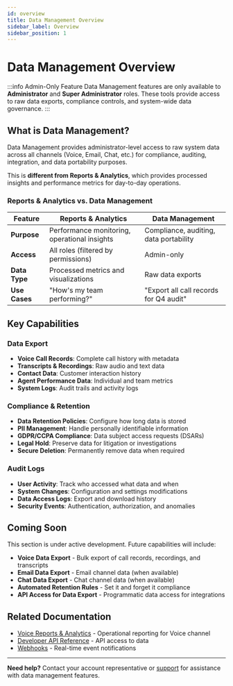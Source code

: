 ```yaml
---
id: overview
title: Data Management Overview
sidebar_label: Overview
sidebar_position: 1
---
```


# Data Management Overview

:::info Admin-Only Feature
Data Management features are only available to **Administrator** and **Super Administrator** roles. These tools provide access to raw data exports, compliance controls, and system-wide data governance.
:::

## What is Data Management?

Data Management provides administrator-level access to raw system data across all channels (Voice, Email, Chat, etc.) for compliance, auditing, integration, and data portability purposes.

This is **different from Reports & Analytics**, which provides processed insights and performance metrics for day-to-day operations.

### Reports & Analytics vs. Data Management

| Feature | Reports & Analytics | Data Management |
|---------|---------------------|-----------------|
| **Purpose** | Performance monitoring, operational insights | Compliance, auditing, data portability |
| **Access** | All roles (filtered by permissions) | Admin-only |
| **Data Type** | Processed metrics and visualizations | Raw data exports |
| **Use Cases** | "How's my team performing?" | "Export all call records for Q4 audit" |

## Key Capabilities

### Data Export
- **Voice Call Records**: Complete call history with metadata
- **Transcripts & Recordings**: Raw audio and text data
- **Contact Data**: Customer interaction history
- **Agent Performance Data**: Individual and team metrics
- **System Logs**: Audit trails and activity logs

### Compliance & Retention
- **Data Retention Policies**: Configure how long data is stored
- **PII Management**: Handle personally identifiable information
- **GDPR/CCPA Compliance**: Data subject access requests (DSARs)
- **Legal Hold**: Preserve data for litigation or investigations
- **Secure Deletion**: Permanently remove data when required

### Audit Logs
- **User Activity**: Track who accessed what data and when
- **System Changes**: Configuration and settings modifications
- **Data Access Logs**: Export and download history
- **Security Events**: Authentication, authorization, and anomalies

## Coming Soon

This section is under active development. Future capabilities will include:

- **Voice Data Export** - Bulk export of call records, recordings, and transcripts
- **Email Data Export** - Email channel data (when available)
- **Chat Data Export** - Chat channel data (when available)
- **Automated Retention Rules** - Set it and forget it compliance
- **API Access for Data Export** - Programmatic data access for integrations

## Related Documentation

- [Voice Reports & Analytics](/channels/voice/reports-analytics/overview) - Operational reporting for Voice channel
- [Developer API Reference](/developers/api-reference) - API access to data
- [Webhooks](/developers/webhooks) - Real-time event notifications

---

**Need help?** Contact your account representative or [support](https://dutycall.com/support) for assistance with data management features.
